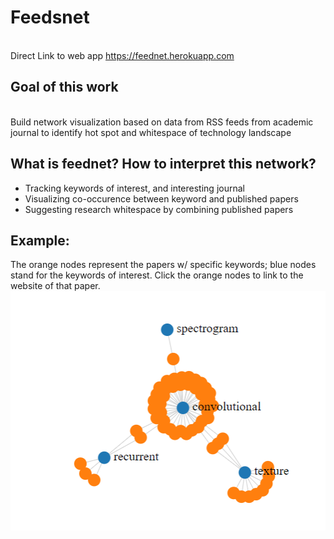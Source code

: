 # Feedsnet
<br> Direct Link to web app https://feednet.herokuapp.com
## Goal of this work
<br> Build network visualization based on data from RSS feeds from academic journal to identify hot spot and whitespace of technology landscape
## What is feednet? How to interpret this network?
* Tracking keywords of interest, and interesting journal
* Visualizing co-occurence between keyword and published papers
* Suggesting research whitespace by combining published papers

## Example:
The orange nodes represent the papers w/ specific keywords; blue nodes stand for the keywords of interest.
Click the orange nodes to link to the website of that paper.
![](/example.png)
